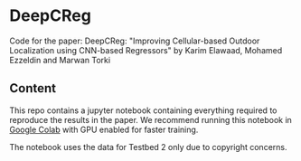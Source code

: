 # DeepCReg

Code for the paper: DeepCReg: "Improving Cellular-based Outdoor Localization using CNN-based Regressors" by Karim Elawaad, Mohamed Ezzeldin and Marwan Torki

## Content
This repo contains a jupyter notebook containing everything required to reproduce the results in the paper. We recommend running this notebook in [Google Colab](https://colab.research.google.com/drive/1TiCfesX9N6LSaB7T_mbWtsTNfFFaGd14) with GPU enabled for faster training. 

The notebook uses the data for Testbed 2 only due to copyright concerns.


